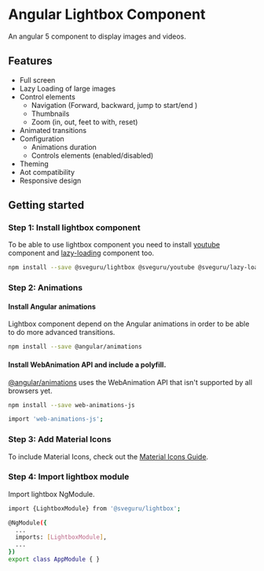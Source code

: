 # Angular Lightbox Component

An angular 5 component to display images and videos.

## Features

* Full screen
* Lazy Loading of large images
* Control elements
  * Navigation (Forward, backward, jump to start/end )
  * Thumbnails
  * Zoom (in, out, feet to with, reset)
* Animated transitions
* Configuration
  * Animations duration
  * Controls elements (enabled/disabled) 
* Theming
* Aot compatibility
* Responsive design

## Getting started

### Step 1: Install lightbox component

To be able to use lightbox component you need to install [youtube](https://www.npmjs.com/package/@sveguru/youtube) component and [lazy-loading](https://www.npmjs.com/package/@sveguru/lazy-loading) component too.

```bash
npm install --save @sveguru/lightbox @sveguru/youtube @sveguru/lazy-loading
```
### Step 2: Animations

#### Install Angular animations

Lightbox component depend on the Angular animations in order to be able to do more advanced transitions.

```bash
npm install --save @angular/animations
```

#### Install WebAnimation API and include a polyfill.

[@angular/animations](https://www.npmjs.com/package/@angular/animation) uses the WebAnimation API that isn't supported by all browsers yet.

```bash
npm install --save web-animations-js
```

```bash
import 'web-animations-js';
```

### Step 3: Add Material Icons

To include Material Icons, check out the [Material Icons Guide](https://google.github.io/material-design-icons/).

### Step 4: Import lightbox module

Import lightbox NgModule.

```bash
import {LightboxModule} from '@sveguru/lightbox';

@NgModule({
  ...
  imports: [LightboxModule],
  ...
})
export class AppModule { }
```